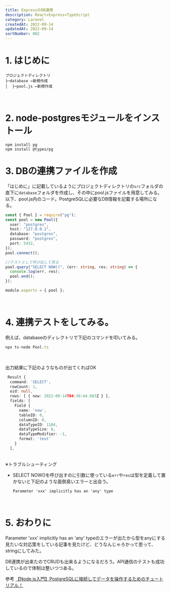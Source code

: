 ```yaml
---
title: ExpressのDB連携
description: React×Express×TypeScript
category: Laravel
createdAt: 2022-09-14
updatedAt: 2022-09-14
sortNumber: 002
---
```


# 1. はじめに


```
プロジェクトディレクトリ
├─database ←新規作成
│  ├─pool.js ←新規作成
```

<br>

# 2. node-postgresモジュールをインストール
```
npm install pg
npm install @types/pg
```

# 3. DBの連携ファイルを作成
「はじめに」に記載しているようにプロジェクトディレクトリの`src`フォルダの直下に`database`フォルダを作成し、その中にpool.jsファイルを用意してみる。以下、pool.js内のコード。PostgreSQLに必要なDB情報を記載する場所になる。
```ts
const { Pool } = require("pg");
const pool = new Pool({
  user: "postgres",
  host: "127.0.0.1",
  database: "postgres",
  password: "postgres",
  port: 5432,
});
pool.connect();

//テストとして呼び出して見る
pool.query("SELECT NOW()", (err: string, res: string) => {
  console.log(err, res);
  pool.end();
});

module.exports = { pool };

```

<br>

# 4. 連携テストをしてみる。
例えば、databaseのディレクトリで下記のコマンドを叩いてみる。
```ts
npx ts-node Pool.ts
```

<br>

出力結果に下記のようなものが出てくればOK

```ts
 Result {
  command: 'SELECT',
  rowCount: 1,
  oid: null,
  rows: [ { now: 2022-09-14T04:30:44.683Z } ],
  fields: [
    Field {
      name: 'now',
      tableID: 0,
      columnID: 0,
      dataTypeID: 1184,
      dataTypeSize: 8,
      dataTypeModifier: -1,
      format: 'text'
    }
  ],
```

<br>※トラブルシューティング
- SELECT NOW()を呼び出すのに引数に使っている`err`や`res`は型を定義して置かないと下記のような面倒臭いエラーと出会う。
  ```
  Parameter 'xxx' implicitly has an 'any' type
  ```

<br>

# 5. おわりに
Parameter 'xxx' implicitly has an 'any' typeのエラーが出たから型をanyにする見たいな対応策をしている記事を見たけど、どうなんじゃろかって思って、stringにしてみた。<br>

DB連携が出来たのでCRUDも出来るようになるだろう。API通信のテストも成功しているので体制は整いつつある。

参考
[【Node.js入門】PostgreSQLに接続してデータを操作するためのチュートリアル！](https://www.sejuku.net/blog/81358)

